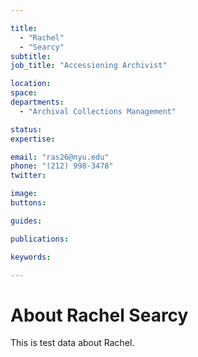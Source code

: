 ```yaml
---

title:
  - "Rachel"
  - "Searcy"
subtitle: 
job_title: "Accessioning Archivist"

location: 
space: 
departments:
  - "Archival Collections Management"

status: 
expertise:

email: "ras26@nyu.edu"
phone: "(212) 998-3478"
twitter: 

image: 
buttons:

guides:

publications:

keywords:

---
```


# About Rachel Searcy

This is test data about Rachel.
